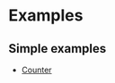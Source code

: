 # Examples

## Simple examples

* [Counter](https://github.com/pmndrs/valtio/tree/main/examples/counter)
